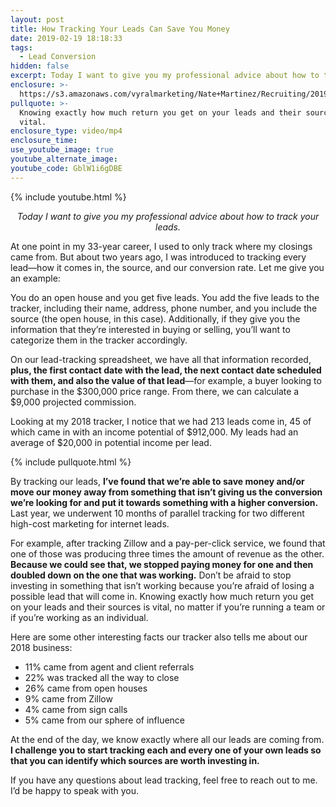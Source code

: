 ```yaml
---
layout: post
title: How Tracking Your Leads Can Save You Money
date: 2019-02-19 18:18:33
tags:
  - Lead Conversion
hidden: false
excerpt: Today I want to give you my professional advice about how to track your leads.
enclosure: >-
  https://s3.amazonaws.com/vyralmarketing/Nate+Martinez/Recruiting/2019/Feb+1+Recruiting.mp4
pullquote: >-
  Knowing exactly how much return you get on your leads and their sources is
  vital.
enclosure_type: video/mp4
enclosure_time:
use_youtube_image: true
youtube_alternate_image:
youtube_code: GblW1i6gDBE
---
```


{% include youtube.html %}

<p style="text-align: center;"><em>Today I want to give you my professional advice about how to track your leads.</em></p>

At one point in my 33-year career, I used to only track where my closings came from. But about two years ago, I was introduced to tracking every lead—how it comes in, the source, and our conversion rate. Let me give you an example:

You do an open house and you get five leads. You add the five leads to the tracker, including their name, address, phone number, and you include the source (the open house, in this case). Additionally, if they give you the information that they’re interested in buying or selling, you’ll want to categorize them in the tracker accordingly.

On our lead-tracking spreadsheet, we have all that information recorded, **plus, the first contact date with the lead, the next contact date scheduled with them, and also the value of that lead**—for example, a buyer looking to purchase in the $300,000 price range. From there, we can calculate a $9,000 projected commission.

Looking at my 2018 tracker, I notice that we had 213 leads come in, 45 of which came in with an income potential of $912,000. My leads had an average of $20,000 in potential income per lead.

{% include pullquote.html %}

By tracking our leads, **I’ve found that we’re able to save money and/or move our money away from something that isn’t giving us the conversion we’re looking for and put it towards something with a higher conversion.** Last year, we underwent 10 months of parallel tracking for two different high-cost marketing for internet leads.&nbsp;

For example, after tracking Zillow and a pay-per-click service, we found that one of those was producing three times the amount of revenue as the other. **Because we could see that, we stopped paying money for one and then doubled down on the one that was working.** Don’t be afraid to stop investing in something that isn’t working because you’re afraid of losing a possible lead that will come in. Knowing exactly how much return you get on your leads and their sources is vital, no matter if you’re running a team or if you’re working as an individual.

Here are some other interesting facts our tracker also tells me about our 2018 business:

* 11% came from agent and client referrals
* 22% was tracked all the way to close
* 26% came from open houses
* 9% came from Zillow
* 4% came from sign calls
* 5% came from our sphere of influence

At the end of the day, we know exactly where all our leads are coming from. **I challenge you to start tracking each and every one of your own leads so that you can identify which sources are worth investing in.**

If you have any questions about lead tracking, feel free to reach out to me. I’d be happy to speak with you.
